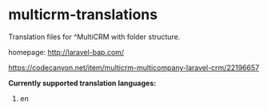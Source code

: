 # multicrm-translations
Translation files for ^MultiCRM with folder structure.

homepage: http://laravel-bap.com/

https://codecanyon.net/item/multicrm-multicompany-laravel-crm/22196657

**Currently supported translation languages:** 

1. en
